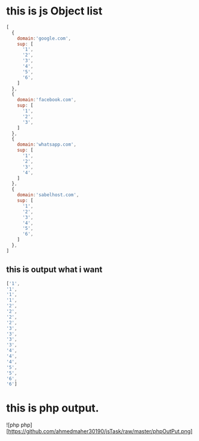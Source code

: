 # this is js Object list
```javascript
[
  {
    domain:'google.com',
    sup: [
      '1',
      '2',
      '3',
      '4',
      '5',
      '6',
    ]
  },
  {
    domain:'facebook.com',
    sup: [
      '1',
      '2',
      '3',
    ]
  },
  {
    domain:'whatsapp.com',
    sup: [
      '1',
      '2',
      '3',
      '4',
    ]
  },
  {
    domain:'sabelhost.com',
    sup: [
      '1',
      '2',
      '3',
      '4',
      '5',
      '6',
    ]
  },
]
```
## this is output what i want

```javascript
['1',
'1',
'1',
'1',
'2',
'2',
'2',
'2',
'3',
'3',
'3',
'3',
'4',
'4',
'4',
'5',
'5',
'6',
'6']
```

# this is php output.

![php php][https://github.com/ahmedmaher30190/jsTask/raw/master/phpOutPut.png]
